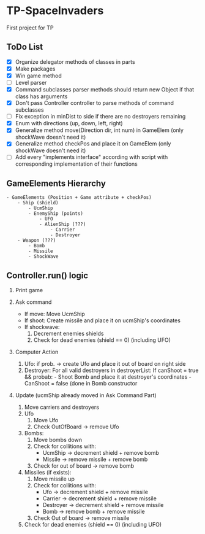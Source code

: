 # TP-SpaceInvaders
First project for TP

## ToDo List

- [x] Organize delegator methods of classes in parts
- [x] Make packages
- [x] Win game method
- [ ] Level parser
- [x] Command subclasses parser methods should return new Object if that class has arguments 
- [x] Don't pass Controller controller to parse methods of command subclasses
- [ ] Fix exception in minDist to side if there are no destroyers remaining
- [x] Enum with directions (up, down, left, right)
- [x] Generalize method move(Direction dir, int num) in GameElem (only shockWave doesn't need it)
- [x] Generalize method checkPos and place it on GameElem (only shockWave doesn't need it)
- [ ] Add every "implements interface"  according with script with corresponding implementation of their 		functions

## GameElements Hierarchy

	- GameElements (Position + Game attribute + checkPos)
		- Ship (shield)
			- UcmShip
			- EnemyShip (points)
				- UFO
				- AlienShip (???)
					- Carrier 
					- Destroyer
		- Weapon (???)
			- Bomb
			- Missile
			- ShockWave

## Controller.run() logic

1. Print game

2. Ask command

	- If move: Move UcmShip
	- If shoot: Create missile and place it on ucmShip's coordinates
	- If shockwave:	 
		1. Decrement enemies shields 
		2. Check for dead enemies (shield == 0) (including UFO)

3. Computer Action

	1. Ufo: if prob. -> create Ufo and place it out of board on right side
	2. Destroyer: For all valid destroyers in destroyerList:
		If canShoot = true && probab:
			- Shoot Bomb and place it at destroyer's coordinates
			- CanShoot = false (done in Bomb constructor
			
4. Update (ucmShip already moved in Ask Command Part)

	1. Move carriers and destroyers
	2. Ufo
		1. Move Ufo
		2. Check OutOfBoard -> remove Ufo
	3. Bombs:
		1. Move bombs down
		2. Check for collitions with:
			- UcmShip -> decrement shield + remove bomb
			- Missile -> remove missile + remove bomb
		3. Check for out of board -> remove bomb
	4. Missiles (if exists):
		1. Move missile up
		2. Check for collitions with:
			- Ufo -> decrement shield + remove missile
			- Carrier -> decrement shield + remove missile
			- Destroyer -> decrement shield + remove missile
			- Bomb -> remove bomb + remove missile
		3. Check Out of board -> remove missile
	5. Check for dead enemies (shield == 0) (including UFO)
		
